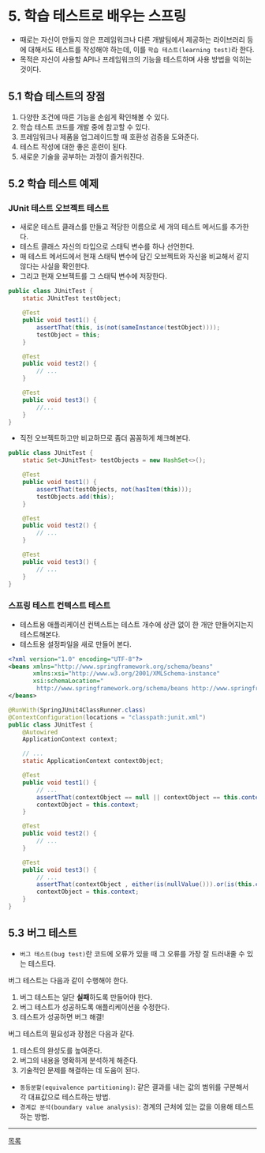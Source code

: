 # 5. 학습 테스트로 배우는 스프링

- 때로는 자신이 만들지 않은 프레임워크나 다른 개발팀에서 제공하는 라이브러리 등에 대해서도 테스트를 작성해야 하는데, 이를 `학습 테스트(learning test)`라 한다.
- 목적은 자신이 사용할 API나 프레임워크의 기능을 테스트하며 사용 방법을 익히는 것이다.

## 5.1 학습 테스트의 장점

1. 다양한 조건에 따른 기능을 손쉽게 확인해볼 수 있다.
2. 학습 테스트 코드를 개발 중에 참고할 수 있다.
3. 프레임워크나 제품을 업그레이드할 때 호환성 검증을 도와준다.
4. 테스트 작성에 대한 좋은 훈련이 된다.
5. 새로운 기술을 공부하는 과정이 즐거워진다.

## 5.2 학습 테스트 예제

### JUnit 테스트 오브젝트 테스트

- 새로운 테스트 클래스를 만들고 적당한 이름으로 세 개의 테스트 메서드를 추가한다.
- 테스트 클래스 자신의 타입으로 스태틱 변수를 하나 선언한다.
- 매 테스트 메서드에서 현재 스태틱 변수에 담긴 오브젝트와 자신을 비교해서 같지 않다는 사실을 확인한다.
- 그리고 현재 오브젝트를 그 스태틱 변수에 저장한다.

```java
public class JUnitTest {
    static JUnitTest testObject;

    @Test
    public void test1() {
        assertThat(this, is(not(sameInstance(testObject))));
        testObject = this;
    }

    @Test
    public void test2() {
        // ...
    }

    @Test
    public void test3() {
        //...
    }
}
```

- 직전 오브젝트하고만 비교하므로 좀더 꼼꼼하게 체크해본다.

```java
public class JUnitTest {
    static Set<JUnitTest> testObjects = new HashSet<>();

    @Test
    public void test1() {
        assertThat(testObjects, not(hasItem(this)));
        testObjects.add(this);
    }

    @Test
    public void test2() {
        // ...
    }

    @Test
    public void test3() {
        // ...
    }
}
```

### 스프링 테스트 컨텍스트 테스트

- 테스트용 애플리케이션 컨텍스트는 테스트 개수에 상관 없이 한 개만 만들어지는지 테스트해본다.
- 테스트용 설정파일을 새로 만들어 본다.

```xml
<?xml version="1.0" encoding="UTF-8"?>
<beans xmlns="http://www.springframework.org/schema/beans"
       xmlns:xsi="http://www.w3.org/2001/XMLSchema-instance"
       xsi:schemaLocation="
        http://www.springframework.org/schema/beans http://www.springframework.org/schema/beans/spring-beans.xsd">
</beans>
```

```java
@RunWith(SpringJUnit4ClassRunner.class)
@ContextConfiguration(locations = "classpath:junit.xml")
public class JUnitTest {
    @Autowired
    ApplicationContext context;

    // ...
    static ApplicationContext contextObject;

    @Test
    public void test1() {
        // ...
        assertThat(contextObject == null || contextObject == this.context, is(true));
        contextObject = this.context;
    }

    @Test
    public void test2() {
        // ...
    }

    @Test
    public void test3() {
        // ...
        assertThat(contextObject , either(is(nullValue())).or(is(this.context)));
        contextObject = this.context;
    }
}
```

## 5.3 버그 테스트

- `버그 테스트(bug test)`란 코드에 오류가 있을 때 그 오류를 가장 잘 드러내줄 수 있는 테스트다.

버그 테스트는 다음과 같이 수행해야 한다.

1. 버그 테스트는 일단 **실패**하도록 만들어야 한다.
2. 버그 테스트가 성공하도록 애플리케이션을 수정한다.
3. 테스트가 성공하면 버그 해결!
    
버그 테스트의 필요성과 장점은 다음과 같다.

1. 테스트의 완성도를 높여준다.
2. 버그의 내용을 명확하게 분석하게 해준다.
3. 기술적인 문제를 해결하는 데 도움이 된다.  

- `동등분할(equivalence partitioning)`: 같은 결과를 내는 값의 범위를 구분해서 각 대표값으로 테스트하는 방법.
- `경계값 분석(boundary value analysis)`: 경계의 근처에 있는 값을 이용해 테스트하는 방법.

---
[목록](./index.md)
